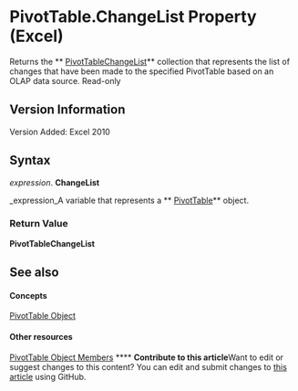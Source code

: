 
# PivotTable.ChangeList Property (Excel)

Returns the  ** [PivotTableChangeList](83bc0395-b97e-d57f-cfe4-e226a5cea36c.md)** collection that represents the list of changes that have been made to the specified PivotTable based on an OLAP data source. Read-only


## Version Information

Version Added: Excel 2010 


## Syntax

 _expression_. **ChangeList**

 _expression_A variable that represents a  ** [PivotTable](a9c1d4a0-78a9-f9a6-6daf-91cb63e45842.md)** object.


### Return Value

 **PivotTableChangeList**


## See also


#### Concepts


 [PivotTable Object](a9c1d4a0-78a9-f9a6-6daf-91cb63e45842.md)
#### Other resources


 [PivotTable Object Members](8e8d1692-cf32-63c6-a1f6-54ddcc2a4964.md)
****   **Contribute to this article**Want to edit or suggest changes to this content? You can edit and submit changes to  [this article](https://github.com/jhershey00/VBA_Excel_Test/OpenXMLCon/articles/21b933d1-1db0-23a3-9002-b13bd572f97d.md) using GitHub.

